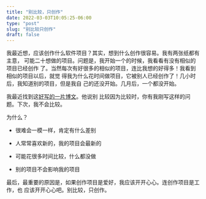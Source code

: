 ```yaml
---
title: "别比较，只创作"
date: 2022-03-03T10:05:25-06:00
type: "post"
slug: "别比较只创作"
draft: false
---
```


我最近想，应该创作什么软件项目？其实，想到什么创作很容易。我有两张纸都有主意，
可能二十想做的项目。问题是，我开始一个的时候，我看看有没有相似的项目已经创作
了。当然每次有好很多的相似的项目，连比我想的好得多！我看到相似的项目以后，就觉
得我为什么花时间做项目，它被别人已经创作了！几小时后，我知道别的项目，但是我自
己的还没开始。几月后，一个都没开始。

我最近找到这[好写的一片博文](https://alexandersandberg.com/comparison/)。他说别
比较因为比较时，你有我刚写这样的问题。下次，我不会比较。

为什么？

- 很难会一模一样，肯定有什么差别

- 人常常喜欢新的，我的项目会最新的

- 可能花很多时间比较，什么都没做

- 别的项目不会影响我的项目

最后，最重要的原因是，如果创作项目是爱好，我应该开开心心。连创作项目是工作，也
应该开开心心吧。别比较，只创作。
